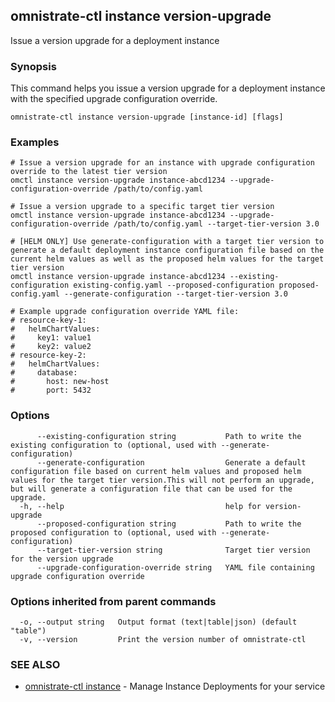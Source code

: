 ## omnistrate-ctl instance version-upgrade

Issue a version upgrade for a deployment instance

### Synopsis

This command helps you issue a version upgrade for a deployment instance with the specified upgrade configuration override.

```
omnistrate-ctl instance version-upgrade [instance-id] [flags]
```

### Examples

```
# Issue a version upgrade for an instance with upgrade configuration override to the latest tier version
omctl instance version-upgrade instance-abcd1234 --upgrade-configuration-override /path/to/config.yaml

# Issue a version upgrade to a specific target tier version
omctl instance version-upgrade instance-abcd1234 --upgrade-configuration-override /path/to/config.yaml --target-tier-version 3.0

# [HELM ONLY] Use generate-configuration with a target tier version to generate a default deployment instance configuration file based on the current helm values as well as the proposed helm values for the target tier version
omctl instance version-upgrade instance-abcd1234 --existing-configuration existing-config.yaml --proposed-configuration proposed-config.yaml --generate-configuration --target-tier-version 3.0 

# Example upgrade configuration override YAML file:
# resource-key-1:
#   helmChartValues:
#     key1: value1
#     key2: value2
# resource-key-2:
#   helmChartValues:
#     database:
#       host: new-host
#       port: 5432
```

### Options

```
      --existing-configuration string           Path to write the existing configuration to (optional, used with --generate-configuration)
      --generate-configuration                  Generate a default configuration file based on current helm values and proposed helm values for the target tier version.This will not perform an upgrade, but will generate a configuration file that can be used for the upgrade.
  -h, --help                                    help for version-upgrade
      --proposed-configuration string           Path to write the proposed configuration to (optional, used with --generate-configuration)
      --target-tier-version string              Target tier version for the version upgrade
      --upgrade-configuration-override string   YAML file containing upgrade configuration override
```

### Options inherited from parent commands

```
  -o, --output string   Output format (text|table|json) (default "table")
  -v, --version         Print the version number of omnistrate-ctl
```

### SEE ALSO

* [omnistrate-ctl instance](omnistrate-ctl_instance.md)	 - Manage Instance Deployments for your service

